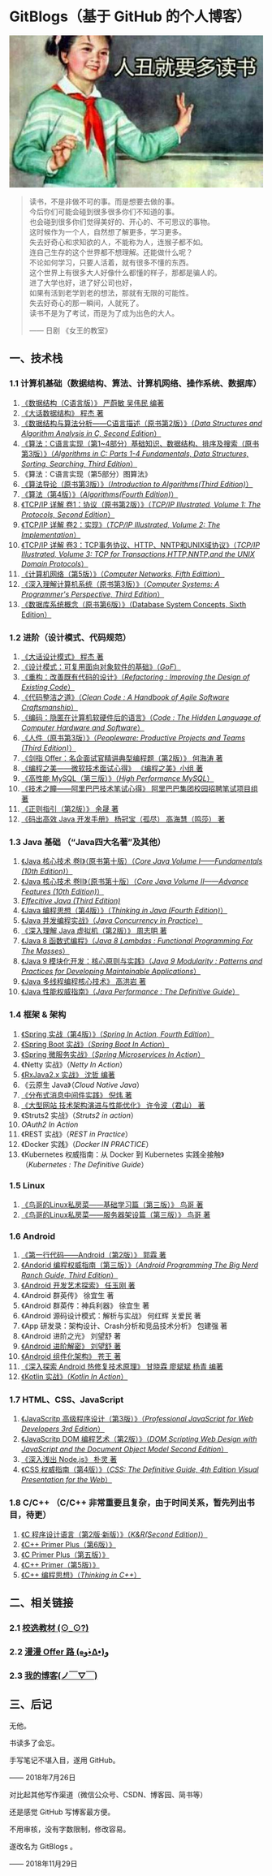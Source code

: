 # GitBlogs（基于 GitHub 的个人博客）

![](emoji.jpg)

> 读书，不是非做不可的事。而是想要去做的事。    
> 今后你们可能会碰到很多很多你们不知道的事。            
> 也会碰到很多你们觉得美好的、开心的、不可思议的事物。       
> 这时候作为一个人，自然想了解更多，学习更多。        
> 失去好奇心和求知欲的人，不能称为人，连猴子都不如。            
> 连自己生存的这个世界都不想理解。还能做什么呢？         
> 不论如何学习，只要人活着，就有很多不懂的东西。  
> 这个世界上有很多大人好像什么都懂的样子，那都是骗人的。      
> 进了大学也好，进了好公司也好，      
> 如果有活到老学到老的想法，那就有无限的可能性。        
> 失去好奇心的那一瞬间，人就死了。      
> 读书不是为了考试，而是为了成为出色的大人。
> 
> —— 日剧 《女王的教室》

## 一、技术栈

### 1.1 计算机基础（数据结构、算法、计算机网络、操作系统、数据库）

1. [《数据结构（C语言版）》 严蔚敏 吴伟民 编著](module-books/SHUJUJIEGOU_YAN)
2. [《大话数据结构》 程杰 著](module-books/DAHUASHUJUJIEGOU)
3. [《数据结构与算法分析——C语言描述（原书第2版）》（*Data Structures and Algorithm Analysis in C, Second Edition*）](module-books/DataStructuresinC2)
4. [《算法：C语言实现（第1~4部分）基础知识、数据结构、排序及搜索（原书第3版）》（*Algorithms in C: Parts 1-4 Fundamentals, Data Structures, Sorting, Searching, Third Edition*）](module-books/AlgorithmsinC1-4)
5. 《算法：C语言实现（第5部分）图算法》
6. [《算法导论（原书第3版）》（*Introduction to Algorithms(Third Edition)*）](module-books/ItoAlgorithms3)
7. [《算法（第4版）》（*Algorithms(Fourth Edition)*）](module-books/Algorithms4)
8. [《TCP/IP 详解 卷1：协议（原书第2版）》（*TCP/IP Illustrated, Volume 1: The Protocols, Second Edition*）](module-books/TCPIP_1)
9. [《TCP/IP 详解 卷2：实现》（*TCP/IP Illustrated, Volume 2: The Implementation*）](module-books/TCPIP_2)
10. [《TCP/IP 详解 卷3：TCP事务协议、HTTP、NNTP和UNIX域协议》（*TCP/IP Illustrated, Volume 3: TCP for Transactions,HTTP,NNTP,and the UNIX Domain Protocols*）](module-books/TCPIP_3)
11. [《计算机网络（第5版）》（*Computer Networks, Fifth Edittion*）](module-books/ComputerNetworks5)
12. [《深入理解计算机系统（原书第3版）》（*Computer Systems: A Programmer's Perspective, Third Edition*）](module-books/ComputerSystems3)
13. [《数据库系统概念（原书第6版）》（Database System Concepts, Sixth Edition）](module-books/DatabaseSystem6)

### 1.2 进阶（设计模式、代码规范）

1. [《大话设计模式》 程杰 著](module-books/DAHUASHEJIMOSHI)
2. [《设计模式：可复用面向对象软件的基础》（*GoF*）](module-books/GoF)
3. [《重构：改善既有代码的设计》（*Refactoring : Improving the Design of Existing Code*）](module-books/Refactoring)
4. [《代码整洁之道》（*Clean Code : A Handbook of Agile Software Craftsmanship*）](module-books/CleanCode)
5. [《编码：隐匿在计算机软硬件后的语言》（*Code : The Hidden Language of Computer Hardware and Software*）](module-books/Code)
6. [《人件（原书第3版）》（*Peopleware: Productive Projects and Teams (Third Edition)*）](module-books/Peopleware3)
7. [《剑指 Offer：名企面试官精讲典型编程题（第2版）》 何海涛 著](module-books/JIANZHIOffer/README.md)
8. [《编程之美——微软技术面试心得》 《编程之美》小组 著](module-books/BIANCHENGZHIMEI)
9. [《高性能 MySQL（第三版）》（*High Performance MySQL*）](module-books/High-Performance-MySQL)
10. [《技术之瞳——阿里巴巴技术笔试心得》 阿里巴巴集团校园招聘笔试项目组 著](module-books/JISHUZHITONG)
11. [《正则指引（第2版）》 余晟 著](module-books/ZHENGZEZHIYIN2)
12. [《码出高效 Java 开发手册》 杨冠宝（孤尽） 高海慧（鸣莎） 著](module-books/MACHUGAOXIAO)

### 1.3 Java 基础 （“Java四大名著”及其他）

1. [《Java 核心技术 卷I》（原书第十版）（*Core Java Volume I——Fundamentals (10th Edition)*）](module-books/CJV-I10)
2. [《Java 核心技术 卷II》（原书第十版）（*Core Java Volume II——Advance Features (10th Edition)*）](module-books/CJV-II10)
3. [*Effecitive Java (Third Edition)*](module-books/EJ3)
4. [《Java 编程思想（第4版）》（*Thinking in Java (Fourth Edition)*）](module-books/TIJ4)
5. [《Java 并发编程实战》（*Java Concurrency in Practice*）](module-books/JCP)
6. [《深入理解 Java 虚拟机（第2版）》 周志明 著](module-books/JVM)
7. [《Java 8 函数式编程》（*Java 8 Lambdas : Functional Programming For The Masses*）](module-books/Java8Lambdas)
8. [《Java 9 模块化开发：核心原则与实践》（*Java 9 Modularity : Patterns and Practices for Developing Maintainable Applications*）](module-books/Java9Modularity)
9. [《Java 多线程编程核心技术》 高洪岩 著](module-books/JavaDUOXIANCHENG)
10. [《Java 性能权威指南》（*Java Performance : The Definitive Guide*）](module-books/Java-Performance)

### 1.4 框架 & 架构

1. [《Spring 实战（第4版）》（*Spring In Action, Fourth Edition*）](module-books/Spring)
2. [《Spring Boot 实战》（*Spring Boot In Action*）](module-books/SpringBoot)
3. [《Spring 微服务实战》（*Spring Microservices In Action*）](module-books/SpringMicro)
4. 《Netty 实战》（*Netty In Action*）
5. [《RxJava2.x 实战》 沈哲 编著](module-books/RxJava2)
6. 《云原生 Java》（*Cloud Native Java*）
7. [《分布式消息中间件实践》 倪炜 著](module-books/MQ-Middleware)
8. [《大型网站 技术架构演进与性能优化》 许令波（君山） 著](module-books/DAXINGWANGZHANJISHUJIAGOU)
9. 《Struts2 实战》（*Struts2 in action*）
10. *OAuth2 In Action*
11. 《REST 实战》（*REST in Practice*）
12. 《Docker 实践》（*Docker IN PRACTICE*）
13. 《Kubernetes 权威指南：从 Docker 到 Kubernetes 实践全接触》（*Kubernetes : The Definitive Guide*）

### 1.5 Linux

1. [《鸟哥的Linux私房菜——基础学习篇（第三版）》 鸟哥 著](module-books/NIAOGE-I)
2. [《鸟哥的Linux私房菜——服务器架设篇（第三版）》 鸟哥 著](module-books/NIAOGE-II)

### 1.6 Android

1. [《第一行代码——Android（第2版）》 郭霖 著](module-books/DIYIHANGDAIMA2)
2. [《Andorid 编程权威指南（第三版）》（*Android Programming The Big Nerd Ranch Guide, Third Edition*）](module-books/AndroidProgramming3)
3. [《Android 开发艺术探索》 任玉刚 著]()
4. 《Android 群英传》 徐宜生 著
5. 《Android 群英传：神兵利器》 徐宜生 著
6. 《Android 源码设计模式：解析与实战》 何红辉 关爱民 著
7. 《App 研发录：架构设计、Crash分析和竞品技术分析》 包建强 著
8. 《Android 进阶之光》 刘望舒 著
9. [《Android 进阶解密》 刘望舒 著](module-books/Andoroid-JINJIEJIEMI)
10. [《Android 组件化架构》 苍王 著](module-books/Android-ZHUJIANHUA)
11. [《深入探索 Android 热修复技术原理》 甘晓霖 廖斌斌 杨青 编著](module-books/Android-REXIUFU)
12. [《Kotlin 实战》（*Kotlin In Action*）](module-books/Kotlin-in-action)

### 1.7 HTML、CSS、JavaScript

1. [《JavaScritp 高级程序设计（第3版）》（*Professional JavaScript for Web Developers 3rd Edition*）](module-books/PJWD3)
2. [《JavaScritp DOM 编程艺术（第2版）》（*DOM Scripting Web Design with JavaScript and the Document Object Model Second Edition*）](module-books/DOMScripting2)
3. [《深入浅出 Node.js》 朴灵 著](module-books/Nodejs)
4. [《CSS 权威指南（第4版）》（*CSS: The Definitive Guide, 4th Edition Visual Presentation for the Web*）](module-books/CSSTDG4)

### 1.8 C/C++ （C/C++ 非常重要且复杂，由于时间关系，暂先列出书目，待更）

1. [《C 程序设计语言（第2版·新版）》（*K&R(Second Edition)*）](module-books/K&R2)
2. [《C++ Primer Plus（第6版）》](module-books/C++PP)
3. [《C Primer Plus（第五版）》](module-books/CPP)
4. [《C++ Primer（第5版）》](module-books/C++P)
5. [《C++ 编程思想》（*Thinking in C++*）](module-books/TIC++)

## 二、相关链接

### 2.1 [校选教材 (⊙_⊙?)](https://github.com/gdut-yy/GitBlogs/tree/master/module-edus/README.md)
### 2.2 [漫漫 Offer 路 (๑و•̀Δ•́)و](https://github.com/gdut-yy/GitBlogs/tree/master/offer/README.md)
### 2.3 [我的博客(ノ￣▽￣)](https://github.com/gdut-yy/GitBlogs/tree/master/module-blogs/README.md)

## 三、后记

无他。

书读多了会忘。

手写笔记不堪入目，遂用 GitHub。

—— 2018年7月26日

对比起其他写作渠道（微信公众号、CSDN、博客园、简书等）

还是感觉 GitHub 写博客最方便。

不用审核，没有字数限制，修改容易。

遂改名为 GitBlogs 。

—— 2018年11月29日
